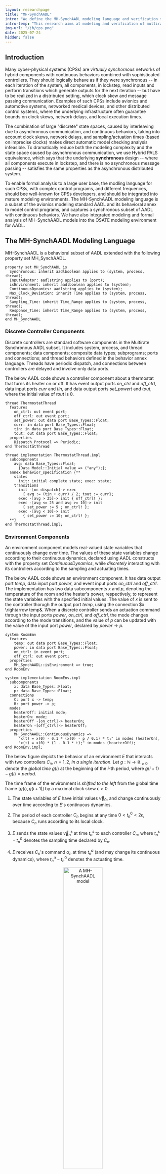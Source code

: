 ```yaml
---
layout: researchpage
title: "MH-SynchAADL"
intro: "We define the MH-SynchAADL modeling language and verification tool for hierarchical multirate CPSs with advanced control programs, continuous behaviors, and imprecise local clocks." 
intro-temp: "This research aims at modeling and verification of multirate CPSs written in AADL modeling language"
img-url: "/jh/cps.png"
date: 2025-07-24
hidden: false
---
```


## Introduction
Many cyber-physical systems (CPSs) are *virtually synchornous* networks of hybrid components with continuous behaviors combined with sophisticated controllers.
They should logically behave as if they were synchronous -- in each iteration of the system, all components, in lockstep, read inputs and perform transitions which generate outputs for the next iteration -- but have to be realized in a distributed setting, which clock skew and message passing communication. Examples of such CPSs include avionics and automotive systems, networked medical devices, and other distributed control systems, where the underlying infrastructure often guarantee bounds on clock skews, network delays, and local execution times.


The combination of large "discrete" state spaces, caused by interleaving due to asynchronous communication, and continuous behaviors, taking into account clock skews, network delays, and sampling/actuation times (based on imprecise clocks) makes direct automatic model checking analysis infeasible. To dramatically reduce both the modeling complexity and the state space caused by asynchronous communication, we use Hybrid PALS equivalence, which says that the underlying **synchronous** design -- where all components execute in lockstep, and there is no asynchronous message passing -- satisfies the same properties as the asynchronous distributed system.


To enable formal analysis to a large user base, the modling language for such CPSs, with complex control programs, and different frequences, should bee well-known for CPSs developers, and should be integrated into mature modeling environments.
The MH-SynchAADL modeling language is a subset of the avionics modeling standard AADL and its behavioral annex to model control programs, and captures a synchronous subset of AADL with continuous behaviors. We have also integrated modeling and formal analysis of MH-SynchAADL models into the OSATE modeling environment for AADL.


## The MH-SynchAADL Modeling Language
MH-SynchAADL is a behavioral subset of AADL extended with the following property set MH_SynchAADL.
```
property set MH_SynchAADL is
  Synchronous: inherit aadlboolean applies to (system, process, thread);
  InputAdaptor: aadlstring applies to (port);
  isEnvironment: inherit aadlboolean applies to (system);
  ContinuousDynamics: aadlstring applies to (system);
  Max_Clock_Deviation: inherit Time applies to (system, process, thread);
  Sampling_Time: inherit Time_Range applies to (system, process, thread);
  Response_Time: inherit Time_Range applies to (system, process, thread);
end MH_SynchAADL
```

### Discrete Controller Components

Discrete controllers are standard software components in the Multirate Synchronous AADL subset.
It includes system, process, and thread components; data components; composite data types; subprograms; ports and connections; and thread behaviors defined in the behavior annex language. 
Threads have periodic dispatch, and connections between controllers are delayed and involve only data ports. 

The below AADL code shows a controller component about a thermostat that turns its heater on or off. It has event output ports *on_ctrl* and *off_ctrl*, data input ports *curr* and *tin*, and data output ports *set_powert* and *tout*, where the initial value of *tout* is 0. 
```
thread ThermostatThread
  features
    on_ctrl: out event port;
    off_ctrl: out event port;
    set_power: out data port Base_Types::Float;
    curr: in data port Base_Types::Float;
    tin: in data port Base_Types::Float;
    tout: out data port Base_Types::Float;
  properties
    Dispatch_Protocol => Periodic;
end ThermostatThread

thread implementation ThermostatThread.impl
  subcomponents
    avg: data Base_Types::Float;
      {Data_Model::Initial_value => ("any");};
  annex behavior_specification {**
    states
      init: initial complete state; exec: state;
    transitions
      init -[on dispatch]-> exec
        { avg := (tin + curr) / 2; tout := curr};
      exec -[avg > 25]-> init { off_ctrl! };
      exec -[avg <= 25 and avg >= 10]-> init
        { set_power := 5 ; on_ctrl! };
      exec -[avg < 10]-> init
        { set_power := 10; on_ctrl! };
  **}
end ThermostatThread.impl;
```

### Environment Components
An environment component models real-valued state variables that continuously change over time.
The values of these state variables change according to their continuous dynamics, declared using
AADL constructs with the property set *ContinuousDynamics*, while *discretely* interacting with its controllers according to the sampling and actuating times.

The below AADL code shows an environment component.
It has data output port *temp*, data input port *power*, and event input ports
*on_ctrl* and *off_ctrl*. The implementation has two data subcomponents *x* and *p*, denoting the temperature of the room and the heater's power, respectively, to represent the state variables with the specified initial values. 
The value of *x* is sent to the controller thorugh the output port *temp*, using the connection 
$x \rightarrow temp&. When a discrete controller sends an actuation command through the input 
ports *power*, *on_ctrl*, and *off_ctrl*, the mode changes according to the mode transitions,
and the value of *p* can be updated with the value of the input port *power*, declared by
$power \rightarrow p$.

```
system RoomEnv
  features
    temp: out data port Base_Types::Float;
    power: in data port Base_Types::Float;
    on_ctrl: in event port;
    off_ctrl: out event port;
  properties
    MH_SynchAADL::isEnvironment => true;
end RoomEnv

system implementation RoomEnv.impl
  subcomponents
    x: data Base_Types::Float;
    p: data Base_Types::Float;
  connections
    C: port x -> temp; 
    R: port power -> p;
  modes
    heaterOff: initial mode;
    heaterOn: mode;
    heaterOff -[on_ctrl]-> heaterOn;
    heaterOn -[off_ctrl]-> heaterOff;
  properties
    MH_SynchAADL::ContinuousDynamics => 
      "x(t) = x(0) - 0.1 * (x(0) - p / 0.1) * t;" in modes (heaterOn),
      "x(t) = x(0) * (1 - 0.1 * t);" in modes (hearterOff);
end RoomEnv.impl;
```

The below figure depicts the behavior of an environment $E$ that interacts with two controllers $C_n$, $n = 1, 2$, *in a single iteration*.
Let $g : \mathbb{N} \to \mathbb{R}_{\geq 0}$ denote the *global time* $g(i)$ at the beginning of the $i$-th period, where $g(i + 1) - g(i) = \mathit{period}.$

The time frame of the environment is *shifted to the left* from the global time frame $[g(i), g(i+1)]$ by a maximal clock skew $\epsilon > 0$.

1. The state variables of $E$ have initial values $\vec{v}_0$, and change continuously over time according to $E$'s continuous dynamics.

2. The period of each controller $C_n$ begins at any time $0 < t_n^0 < 2\epsilon$, because $C_n$ runs according to its local clock.

3. $E$ sends the state values $\vec{v}_n^s$ at time $t_n^s$ to each controller $C_n$, where $t_n^s - t_n^0$ denotes the sampling time declared by $C_n$.

4. $E$ receives $C_n$'s command $\alpha_n$ at time $t_n^a$ (and may change its continuous dynamics), where $t_n^a - t_n^0$ denotes the actuating time.

<center>
<img src="{{site.baseurl}}/images/respic/jh/interaction.png" alt="A MH-SynchAADL model" width="50%"/>
</center>



## MH-SynchAADL Tool
MH-SynchAADL seamlessly integrates modeling and formal analysis into OSATE. The tool can statically check the syntactic constraints of MH-SynchAADL. The tool’s property specification language can specify invariant and reachability properties. The tool synthesizes the corresponding Maude model from a MH-SynchAADL model and invokes Maude with SMT solving to perform various formal analyses, including randomized simulation (using the concrete semantics), symbolic reachability analysis (using the symbolic semantics), and portfolio analysis (running both methods in parallel with multithreading). The tool is available at https://hybridsynchaadl.github.io.

<center>
<img src="{{site.baseurl}}/images/respic/jh/tool.png" alt="Virtually Synchronous CPSs" width="50%"/>
</center>


## Formal Semantics of MH-SynchAADL 
We define formal semantics of MH-SynchAADL in Maude and SMT. Maude is a language and tool for specifying and analyzing distributed systems. 
We define both a symbolic semantics for the synchronous composition of the components, capturing continuous behaviors and timing uncertainties using SMT, and a concrete semantics, for simulation, in rewriting logic, in a dmodular way to ensure consistency between these two semantics.


## CaseStudy: A Multirate Packet Delivery System
We perform the design and analysis of a collection of drones for packet
delivery using MH-SynchAADL. Each drone contains two controllers operating at diﬀerent periods, and diﬀerent drones can have diﬀerent periods. We use the combination of symbolic and concrete semantics to analyze overall system behavior and to verify individual controller logic. 

<center>
<img src="{{site.baseurl}}/images/respic/jh/system_description.png" alt="Packet Delivery Systems" width="50%"/>
</center>

The below figure illustrates the control logic of the mission and flight controller, where double circles indicate complete states. 
In the mission control logic, the state *choose_action* determin drone's behavior based on information from the other components and the environment. 
In the flight control logic, it calculates a new velocity or determin drone's state based on the *goal* and commands from the mission controller.

<center>
<img src="{{site.baseurl}}/images/respic/jh/control_logic.png" alt="Control Logic" width="50%"/>
</center>

### 1. Randomized Simulation

We analyze whether all drones can complete their tasks within a given time bound **τ**. We analyze the invariant property complete by randomized simulation with the concrete semantics. For τ = 9,000 ms, a counterexample is found within one minute, which shows that 9,000 ms is not enough to deliver all packets. For τ = 12,000 ms, no counterexample is found for 12 hours, which seems to indicate that τ = 12,000 ms is enough for delivering all packets.

```
invariant [complete]: ?init ==> (not clock.time >= 9000) or ?done in time 9000 ms;

proposition [done]: forall i in {1..7}. drone[i].mainC.mainProc.mainThrd @ done;
```

### 2. Functional Verification
We verify the following functional property of the drone
control logic: if another drone is nearby, the drone must hover within a time
bound τ to avoid a collision. We verify that no counterexample exists by symbolic reachability
analysis, which takes about 50 minutes.
```
invariant [func]: ?init ==> (not clock.time >= 240) or ?hover in time 240 ms;

proposition [hover]: drone[2].subC.subProc.subThrd @ hover;
```


### 3. Inductive Verification
We also verify that an invariant of the drone control logic
is satisfied for an unbounded time horizon. The approach is to verify an invariant
property of the following form for one synchronous step, which ensures that the
proposition indInv is an inductive invariant. We verify that no counterexample exists by symbolic reach-
ability analysis which takes about 2 seconds.
```
invariant [inductive]: ?indInv ==> ?indInv in time 120ms;

proposition [indInv]: ((not ?sendHalt) or ?close) and ?stationary;
```


## Formal Analysis of MH-SynchAADL
We evaluates the MH-SynchAADL tool by addressing the following questions
1. How effective is our symbolic analysis method compared to other state-of-the-art formal analysis tools for CPSs?
2. How effective is our portfolio analysis method for finding bugs?
3. How effective is our state merging technique?

We first compare our symbolic reachability anlaysis method with four reachability analysis tools for hybrid automata: HyComp, SpaceEx, Flow*, and dReach. For these tools, we have "encoded" the *synchronous designs* of the MH-SynchAADL models as networks of hybrid automata. Each component is modeled as a hybrid automaton with threee modes, where the behavior of a controller is encoded as a single transition.

<center>
<img src="{{site.baseurl}}/images/respic/mr-hsynchaadl/table1.png" alt="A MH-SynchAADL model" width="50%"/>
</center>

We evaluate the power of MH-SynchAADL for analyzing invariant properties.
We measure the time taken to find counterexamples in "faulty" models obtained by modifying the 
sampling and actuating times using three analysis functions. We use different time bounds for observing
analysis results with varying time bounds. 

<center>
<img src="{{site.baseurl}}/images/respic/mr-hsynchaadl/table2.png" alt="A MH-SynchAADL model" width="50%"/>
</center>

We have performed symbolic analysis to generate all reachable symbolic states up to given bounds,
with and without state merging. We measure the time (seconds) the size of accumultated SMT formulas (thousands),
the number of calls to the SMT solver, and the number of reachable symbolic states, with 
a timeout of 3 hours.

<center>
<img src="{{site.baseurl}}/images/respic/mr-hsynchaadl/table3.png" alt="A MH-SynchAADL model" width="50%"/>
</center>





## Ongoing
We are actively pursuing a range of research directions aimed at improving the modeling language, formal semantics, and analysis tools. Current ongoing efforts include:
* We are defining formal symbolic and concrete semantics for connections with $M$ environments and $N$ discrete controllers.
* We are extending the tool functionality to support checking constraints about MSYNC in our MH-SynchAADL tools.



## Contact
Jaehun Lee <a src="thkighie1224@postech.ac.kr">thkighie1224 (at) postech.ac.kr</a>

## References
* Rigorous Model Engineering of Hierarchical Multirate CPSs in Multirate HybridSynchAADL (ISOLA2024)
* Modeling and Formal Analysis of Virtually Synchronous Cyber-Physical Systems in AADL (STTT2022)
* An Extension of HybridSynchAADL and Its Application to Collaborating Autonomous UAVs (ISOLA2022)
* HybridSynchAADL: Modeling and Formal Analysis of Virtually Synchronous CPSs in AADL (CAV2021)

---
Last modified: 2025/05/26 02:40:42 (Jaehun Lee)